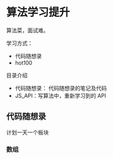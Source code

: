 # 算法学习提升

算法菜，面试难。

学习方式：

- 代码随想录
- hot100

目录介绍

- 代码随想录： 代码随想录的笔记及代码
- JS_API：写算法中，重新学习到的 API

## 代码随想录

计划一天一个板块

### 数组
